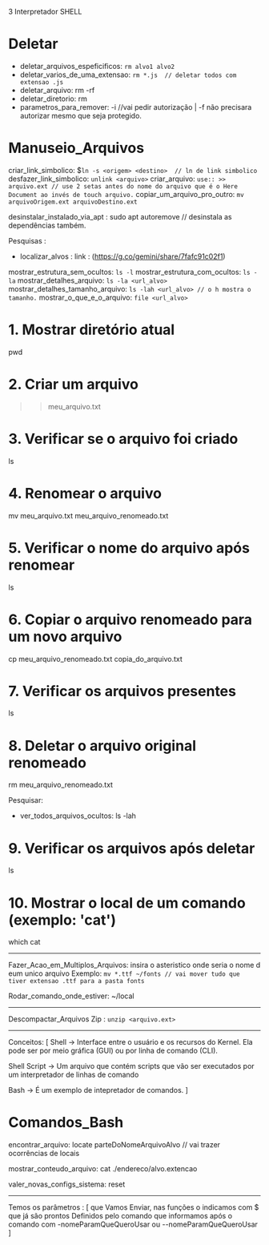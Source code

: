3 Interpretador SHELL

# Deletar
- deletar_arquivos_espeficificos: `rm alvo1 alvo2`
- deletar_varios_de_uma_extensao: `rm *.js  // deletar todos com extensao .js`
- deletar_arquivo: rm -rf <file>
- deletar_diretorio: rm <diretorio>
- parametros_para_remover: -i //vai pedir autorização | -f não precisara autorizar mesmo que seja protegido.

# Manuseio_Arquivos
criar_link_simbolico: $`ln -s <origem> <destino>  // ln de link simbolico`
desfazer_link_simbolico: `unlink <arquivo>`
criar_arquivo: `use:: >> arquivo.ext // use 2 setas antes do nome do arquivo que é o Here Document ao invés de touch arquivo.`
copiar_um_arquivo_pro_outro: `mv arquivoOrigem.ext arquivoDestino.ext`

desinstalar_instalado_via_apt : sudo apt autoremove
<PACOTE>  // desinstala as dependências também.

Pesquisas :

- localizar_alvos : link : (https://g.co/gemini/share/7fafc91c02f1)

mostrar_estrutura_sem_ocultos: `ls -l`
mostrar_estrutura_com_ocultos: `ls -la`
mostrar_detalhes_arquivo: `ls -la <url_alvo>`
mostrar_detalhes_tamanho_arquivo: `ls -lah <url_alvo> // o h mostra o tamanho.`
mostrar_o_que_e_o_arquivo: `file <url_alvo>`


# 1. Mostrar diretório atual
pwd

# 2. Criar um arquivo
>> meu_arquivo.txt

# 3. Verificar se o arquivo foi criado
ls

# 4. Renomear o arquivo
mv meu_arquivo.txt meu_arquivo_renomeado.txt

# 5. Verificar o nome do arquivo após renomear
ls

# 6. Copiar o arquivo renomeado para um novo arquivo
cp meu_arquivo_renomeado.txt copia_do_arquivo.txt

# 7. Verificar os arquivos presentes
ls

# 8. Deletar o arquivo original renomeado
rm meu_arquivo_renomeado.txt

Pesquisar:
- ver_todos_arquivos_ocultos: ls -lah

# 9. Verificar os arquivos após deletar
ls

# 10. Mostrar o local de um comando (exemplo: 'cat')
which cat

---
Fazer_Acao_em_Multiplos_Arquivos: insira o asteristico onde seria o nome d eum unico arquivo
	Exemplo: `mv *.ttf ~/fonts // vai mover tudo que tiver extensao .ttf para a pasta fonts`

Rodar_comando_onde_estiver: <comando> ~/local

---

Descompactar_Arquivos
Zip : `unzip <arquivo.ext>`

---

Conceitos: [
  Shell -> Interface entre o usuário e os recursos do Kernel. Ela pode ser por meio gráfica (GUI) ou por linha de comando (CLI).

Shell Script -> Um arquivo que contém scripts que vão ser executados por um interpretador de linhas de comando

Bash -> É um exemplo de intepretador de comandos.
]

# Comandos_Bash

encontrar_arquivo: locate parteDoNomeArquivoAlvo // vai trazer ocorrências de locais

mostrar_conteudo_arquivo: cat ./endereco/alvo.extencao

valer_novas_configs_sistema: reset


---

Temos os parâmetros : [
que Vamos Enviar, nas funções o indicamos com $
que já são prontos Definidos pelo comando que informamos após o comando com -nomeParamQueQueroUsar  ou --nomeParamQueQueroUsar
]

